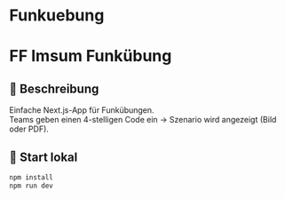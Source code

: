 # Funkuebung
# FF Imsum Funkübung

## 🚒 Beschreibung
Einfache Next.js-App für Funkübungen.  
Teams geben einen 4-stelligen Code ein → Szenario wird angezeigt (Bild oder PDF).

## 🚀 Start lokal
```bash
npm install
npm run dev
